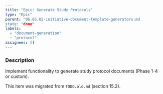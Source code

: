 ```yaml
---
title: "Epic: Generate Study Protocols"
type: "Epic"
parent: "06.05.02-initiative-document-template-generators.md
state: "done"
labels:
  - "document-generation"
  - "protocol"
assignees: []
---
```


### Description

Implement functionality to generate study protocol documents (Phase 1-4 or custom).

This item was migrated from `TODO.old.md` (section 15.2).
